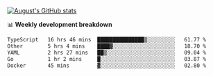 
[![August's GitHub stats](https://github-readme-stats.vercel.app/api?username=zou-weidong&show_icons=true&theme=radical)](https://github.com/zou-weidong)


📊 **Weekly development breakdown**
<!--START_SECTION:waka-->

```txt
TypeScript   16 hrs 46 mins  ███████████████▒░░░░░░░░░   61.77 %
Other        5 hrs 4 mins    ████▓░░░░░░░░░░░░░░░░░░░░   18.70 %
YAML         2 hrs 27 mins   ██▒░░░░░░░░░░░░░░░░░░░░░░   09.04 %
Go           1 hr 2 mins     █░░░░░░░░░░░░░░░░░░░░░░░░   03.87 %
Docker       45 mins         ▓░░░░░░░░░░░░░░░░░░░░░░░░   02.80 %
```

<!--END_SECTION:waka-->

